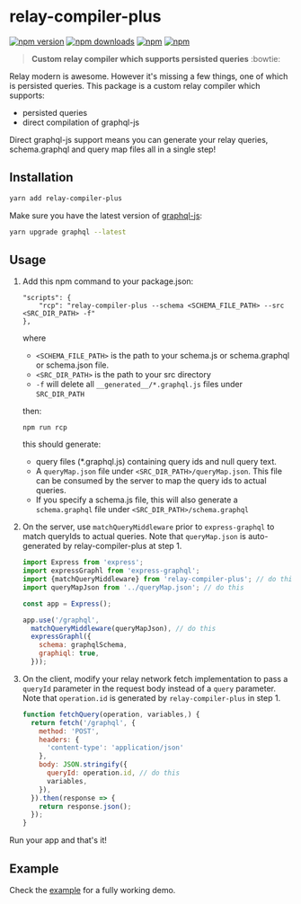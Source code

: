 # relay-compiler-plus

[![npm version](https://img.shields.io/npm/v/relay-compiler-plus.svg?style=flat-square)](https://www.npmjs.com/package/relay-compiler-plus) [![npm downloads](https://img.shields.io/npm/dm/relay-compiler-plus.svg?style=flat-square)](https://www.npmjs.com/package/relay-compiler-plus) [![npm](https://img.shields.io/npm/dt/relay-compiler-plus.svg?style=flat-square)](https://www.npmjs.com/package/relay-compiler-plus) [![npm](https://img.shields.io/npm/l/relay-compiler-plus.svg?style=flat-square)](https://www.npmjs.com/package/relay-compiler-plus)

> **Custom relay compiler which supports persisted queries** :bowtie:

Relay modern is awesome. However it's missing a few things, one of which is persisted queries. This package
is a custom relay compiler which supports:

* persisted queries
* direct compilation of graphql-js 

Direct graphql-js support means you can generate your relay queries, schema.graphql and query map files all
in a single step!   

## Installation
```bash
yarn add relay-compiler-plus
```

Make sure you have the latest version of [graphql-js](https://github.com/graphql/graphql-js):
```bash
yarn upgrade graphql --latest  
```

## Usage
1. Add this npm command to your package.json:

    ```
    "scripts": {
        "rcp": "relay-compiler-plus --schema <SCHEMA_FILE_PATH> --src <SRC_DIR_PATH> -f"
    },
    ```

    where 
    * `<SCHEMA_FILE_PATH>` is the path to your schema.js or schema.graphql or schema.json file.
    * `<SRC_DIR_PATH>` is the path to your src directory
    * `-f` will delete all `__generated__/*.graphql.js` files under `SRC_DIR_PATH`

    then:
    ```
    npm run rcp
    ``` 
     this should generate:
    * query files (*.graphql.js) containing query ids and null query text.
    * A `queryMap.json` file under `<SRC_DIR_PATH>/queryMap.json`. This 
    file can be consumed by the server to map the query ids to actual queries.
    * If you specify a schema.js file, this will also generate a 
    `schema.graphql` file under `<SRC_DIR_PATH>/schema.graphql`
  

2. On the server, use `matchQueryMiddleware` prior to `express-graphql` to match queryIds to actual queries. Note 
    that `queryMap.json` is auto-generated by relay-compiler-plus at step 1.

    ```javascript
    import Express from 'express';
    import expressGraphl from 'express-graphql';
    import {matchQueryMiddleware} from 'relay-compiler-plus'; // do this
    import queryMapJson from '../queryMap.json'; // do this

    const app = Express();

    app.use('/graphql',
      matchQueryMiddleware(queryMapJson), // do this
      expressGraphl({
        schema: graphqlSchema,
        graphiql: true,
      }));
    ```

3. On the client, modify your relay network fetch implementation to pass a `queryId` parameter in the
 request body instead of a `query` parameter. Note that `operation.id` is generated by `relay-compiler-plus` in step 1.

    ```javascript
    function fetchQuery(operation, variables,) {
      return fetch('/graphql', {
        method: 'POST',
        headers: {
          'content-type': 'application/json'
        },
        body: JSON.stringify({
          queryId: operation.id, // do this
          variables,
        }),
      }).then(response => {
        return response.json();
      });
    }
    ```

Run your app and that's it! 

## Example
Check the [example](https://github.com/yusinto/relay-compiler-plus/tree/master/example)
for a fully working demo.

